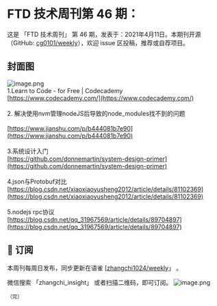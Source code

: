 # FTD 技术周刊第 46 期：
这是 「FTD 技术周刊」 第 46 期，发表于：2021年4月11日。本期刊开源（GitHub: [cg0101/weekly](https://github.com/cg0101/weekly)），欢迎 issue 区投稿，推荐或自荐项目。
## 封面图


![image.png](https://cdn.nlark.com/yuque/0/2020/png/132503/1605581103207-7df651cc-fe1e-41ec-b35d-af396a377cc0.png#height=720&id=jXGT5&margin=%5Bobject%20Object%5D&name=image.png&originHeight=720&originWidth=1080&originalType=binary&size=1417929&status=done&style=none&width=1080)<br />1.Learn to Code - for Free | Codecademy<br />[https://www.codecademy.com/](https://www.codecademy.com/)<br />
<br />2. 解决使用nvm管理nodeJS后导致的node_modules找不到的问题<br />
<br />[https://www.jianshu.com/p/b444081b7e90](https://www.jianshu.com/p/b444081b7e90)<br />
<br />3.系统设计入门<br />[https://github.com/donnemartin/system-design-primer](https://github.com/donnemartin/system-design-primer)<br />
<br />4.json与Protobuf对比<br />[https://blog.csdn.net/xiaoxiaoyusheng2012/article/details/81102369](https://blog.csdn.net/xiaoxiaoyusheng2012/article/details/81102369)<br />
<br />5.nodejs rpc协议<br />[https://blog.csdn.net/qq_31967569/article/details/89704897](https://blog.csdn.net/qq_31967569/article/details/89704897)<br />




## 📅 订阅
本周刊每周日发布，同步更新在语雀 [[zhangchi1024/weekly](https://www.yuque.com/zhangchi1024/weekly)」 。


微信搜索 「zhangchi_insight」 或者扫描二维码，即可订阅。
    ![image.png](https://cdn.nlark.com/yuque/0/2021/jpeg/132503/1640750963398-e8538e9e-6b96-46f7-abff-c93b56bdd377.jpeg?x-oss-process=image%2Fwatermark%2Ctype_d3F5LW1pY3JvaGVp%2Csize_36%2Ctext_5byg6amw%2Ccolor_FFFFFF%2Cshadow_50%2Ct_80%2Cg_se%2Cx_10%2Cy_10%2Fresize%2Cw_426%2Climit_0)
    
    （完）